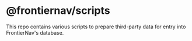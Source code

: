 # @frontiernav/scripts

This repo contains various scripts to prepare third-party data for entry into
FrontierNav's database.

